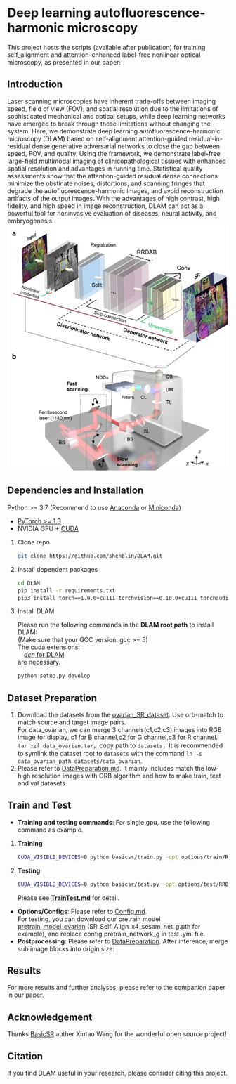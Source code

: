# Deep learning autofluorescence-harmonic microscopy

This project hosts the scripts (available after publication) for training self_alignment and attention-enhanced label-free nonlinear optical microscopy, as presented in our paper:


## Introduction

Laser scanning microscopies have inherent trade-offs between imaging speed, field of view (FOV), and spatial resolution due to the limitations of sophisticated mechanical and optical setups, while deep learning networks have emerged to break through these limitations without changing the system. Here, we demonstrate deep learning autofluorescence-harmonic microscopy (DLAM) based on self-alignment attention-guided residual-in-residual dense generative adversarial networks to close the gap between speed, FOV, and quality. Using the framework, we demonstrate label-free large-field multimodal imaging of clinicopathological tissues with enhanced spatial resolution and advantages in running time. Statistical quality assessments show that the attention-guided residual dense connections minimize the obstinate noises, distortions, and scanning fringes that degrade the autofluorescence-harmonic images, and avoid reconstruction artifacts of the output images. With the advantages of high contrast, high fidelity, and high speed in image reconstruction, DLAM can act as a powerful tool for noninvasive evaluation of diseases, neural activity, and embryogenesis.
![DLAM](image/DLAM1.png)

## Dependencies and Installation

Python >= 3.7 (Recommend to use [Anaconda](https://www.anaconda.com/download/#linux) or [Miniconda](https://docs.conda.io/en/latest/miniconda.html))
- [PyTorch >= 1.3](https://pytorch.org/)
- NVIDIA GPU + [CUDA](https://developer.nvidia.com/cuda-downloads)

1. Clone repo

    ```bash
    git clone https://github.com/shenblin/DLAM.git
    ```

2. Install dependent packages

    ```bash
    cd DLAM
    pip install -r requirements.txt
    pip3 install torch==1.9.0+cu111 torchvision==0.10.0+cu111 torchaudio==0.9.0 -f https://download.pytorch.org/whl/torch_stable.html -i https://pypi.tuna.tsinghua.edu.cn/simple scrapy
    ```

3. Install DLAM

    Please run the following commands in the **DLAM root path** to install DLAM:<br>
    (Make sure that your GCC version: gcc >= 5) <br>
    The cuda extensions: <br>
    &emsp;[*dcn* for DLAM](basicsr/models/ops)<br>
    are necessary.

    ```bash
    python setup.py develop
    ```
   

## Dataset Preparation

1. Download the datasets from the [ovarian_SR_dataset](https://drive.google.com/file/d/1-0AukQ7ffH-njMtt70unDxUcchfqUphx/view?usp=sharing). Use orb-match to match source and target image pairs. <br>
For data_ovarian, we can merge 3 channels(c1,c2,c3) images into RGB image for display, c1 for B channel,c2 for G channel,c3 for R channel.<br>
`tar xzf data_ovarian.tar`，copy path to `datasets`，It is recommended to symlink the dataset root to `datasets` with the command `ln -s data_ovarian_path datasets/data_ovarian`.
2. Please refer to [DataPreparation.md](scripts/datasets/DataPreparation.md). It mainly includes match the low-high resolution images with ORB algorithm and how to make train, test and val datasets.


## Train and Test

- **Training and testing commands**: For single gpu, use the following command as example.<br>
1. **Training**
    ```bash
    CUDA_VISIBLE_DEVICES=0 python basicsr/train.py -opt options/train/RRDB/train_SR_Self_Align_sesam.yml
    ```
2. **Testing**
    ```bash
    CUDA_VISIBLE_DEVICES=0 python basicsr/test.py -opt options/test/RRDB/test_SR_Self_Align_sesam.yml
    ```
    Please see **[TrainTest.md](docs/TrainTest.md)** for detail.<br>
- **Options/Configs**: Please refer to [Config.md](docs/Config.md).<br>
For testing, you can download our pretrain model [pretrain_model_ovarian](https://drive.google.com/drive/folders/1-3Q7NRxZ38JEol6Z0EcI5niKA-DTo7KK?usp=sharing) (SR_Self_Align_x4_sesam_net_g.pth for example), and replace config pretrain_network_g in test .yml file. 
- **Postprocessing**: Please refer to [DataPreparation](scripts/datasets/DataPreparation.md). After inference, merge sub image blocks into origin size: 

## Results

For more results and further analyses, please refer to the companion paper in our [paper]().<br>


## Acknowledgement

Thanks [BasicSR](https://github.com/xinntao/BasicSR) auther Xintao Wang for the wonderful open source project!


## Citation

If you find DLAM useful in your research, please consider citing this project.
